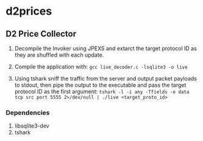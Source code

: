 # d2prices
## D2 Price Collector

1. Decompile the Invoker using JPEXS and extarct the target protocol ID as they are shuffled with each update.

2. Compile the application with:
    ```gcc live_decoder.c -lsqlite3 -o live```

3. Using tshark sniff the traffic from the server and output packet payloads to stdout, then pipe the output to the executable and pass the target protocol ID as the first argument: ```tshark -l -i any -Tfields -e data tcp src port 5555 2>/dev/null | ./live <target_proto_id>```

### Dependencies
1. libsqlite3-dev
2. tshark